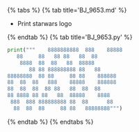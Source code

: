 {% tabs %}
{% tab title='BJ_9653.md' %}

* Print starwars logo

{% endtab %}
{% tab title='BJ_9653.py' %}

```py
print("""    8888888888  888    88888
   88     88   88 88   88  88
    8888  88  88   88  88888
       88 88 888888888 88   88
88888888  88 88     88 88    888888
88  88  88   888    88888    888888
88  88  88  88 88   88  88  88
88 8888 88 88   88  88888    8888
 888  888 888888888 88  88      88
  88  88  88     88 88   88888888""")
```

{% endtab %}
{% endtabs %}